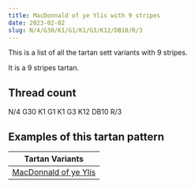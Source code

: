 ```yaml
---
title: MacDonnald of ye Ylis with 9 stripes
date: 2023-02-02
slug: N/4/G30/K1/G1/K1/G3/K12/DB10/R/3
---
```

This is a list of all the tartan sett variants with 9 stripes.

It is a 9 stripes tartan.


## Thread count
N/4 G30 K1 G1 K1 G3 K12 DB10 R/3

## Examples of this tartan pattern

| Tartan Variants |
|---------------|
| [MacDonnald of ye Ylis](/variants/n/4/g30/k1/g1/k1/g3/k12/db10/r/3-db00004c-g004c00-k000000-nd0d0d0-rc80000)||
